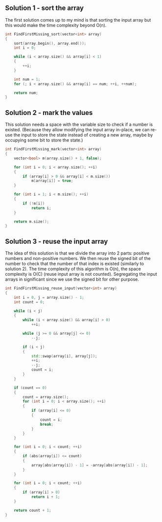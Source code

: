 ## Solution 1 - sort the array

The first solution comes up to my mind is that sorting the input array but this would make the time complexity beyond O(n).

```C++
int FindFirstMissing_sort(vector<int> array)
{
    sort(array.begin(), array.end());
    int i = 0;

    while (i < array.size() && array[i] < 1)
    {
        ++i;
    }

    int num = 1;
    for (; i < array.size() && array[i] == num; ++i, ++num);

    return num;
}
```

## Solution 2 - mark the values

This solution needs a space with the variable size to check if a number is existed.
(Because they allow modifying the input array in-place, we can re-use the input to store the state instead of creating a new array, maybe by occupying some bit to store the state.)

```C++
int FindFirstMissing_mark(vector<int> array)
{
    vector<bool> m(array.size() + 1, false);

    for (int i = 0; i < array.size(); ++i)
    {
        if (array[i] > 0 && array[i] < m.size())
            m[array[i]] = true;
    }

    for (int i = 1; i < m.size(); ++i)
    {
        if (!m[i])
            return i;
    }

    return m.size();
}
```

## Solution 3 - reuse the input array

The idea of this solution is that we divide the array into 2 parts: positive numbers and non-positive numbers.
We then reuse the signed bit of the number to check that the number of that index is existed (similarly to solution 2).
The time complexity of this algorithm is O(n), the space complexity is O(C) (reuse input array is not counted).
Segregating the input arrays in significant since we use the signed bit for other purpose.

```C++
int FindFirstMissing_reuse_input(vector<int> array)
{
    int i = 0, j = array.size() - 1;
    int count = 0;

    while (i < j)
    {
        while (i < array.size() && array[i] > 0)
            ++i;

        while (j >= 0 && array[j] <= 0)
            --j;

        if (i < j)
        {
            std::swap(array[i], array[j]);
            ++i;
            --j;
            count = i;
        }
    }

    if (count == 0)
    {
        count = array.size();
        for (int i = 0; i < array.size(); ++i)
        {
            if (array[i] <= 0)
            {
                count = i;
                break;
            }
        }
    }

    for (int i = 0; i < count; ++i)
    {
        if (abs(array[i]) <= count)
        {
            array[abs(array[i]) - 1] = -array[abs(array[i]) - 1];
        }
    }

    for (int i = 0; i < count; ++i)
    {
        if (array[i] > 0)
            return i + 1;
    }

    return count + 1;
}
```
